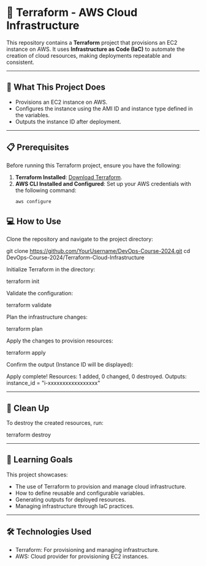 # 🚀 Terraform - AWS Cloud Infrastructure

This repository contains a **Terraform** project that provisions an EC2 instance on AWS. It uses **Infrastructure as Code (IaC)** to automate the creation of cloud resources, making deployments repeatable and consistent.

---

## 🚀 What This Project Does
- Provisions an EC2 instance on AWS.
- Configures the instance using the AMI ID and instance type defined in the variables.
- Outputs the instance ID after deployment.

---

## 📋 Prerequisites
Before running this Terraform project, ensure you have the following:

1. **Terraform Installed**: [Download Terraform](https://developer.hashicorp.com/terraform/downloads).
2. **AWS CLI Installed and Configured**: Set up your AWS credentials with the following command:
   ```bash
   aws configure

## 💻 How to Use
Clone the repository and navigate to the project directory:

   git clone https://github.com/YourUsername/DevOps-Course-2024.git
   cd DevOps-Course-2024/Terraform-Cloud-Infrastructure

Initialize Terraform in the directory:

   terraform init

Validate the configuration:

   terraform validate

Plan the infrastructure changes:

   terraform plan

Apply the changes to provision resources:

   terraform apply

Confirm the output (Instance ID will be displayed):

   Apply complete! Resources: 1 added, 0 changed, 0 destroyed.
   Outputs:
   instance_id = "i-xxxxxxxxxxxxxxxxx"

---

## 🧹 Clean Up
To destroy the created resources, run:

   terraform destroy

---

## 📖 Learning Goals
This project showcases:

- The use of Terraform to provision and manage cloud infrastructure.
- How to define reusable and configurable variables.
- Generating outputs for deployed resources.
- Managing infrastructure through IaC practices.

---

## 🛠️ Technologies Used
- Terraform: For provisioning and managing infrastructure.
- AWS: Cloud provider for provisioning EC2 instances.
  

